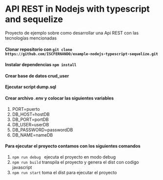 # API REST in Nodejs with typescript and sequelize

Proyecto de ejemplo sobre como desarrollar una Api REST con las tecnologías mencionadas

#### Clonar repositorio con `git clone https://github.com/ISCFERNANDO/example-nodejs-typescript-sequelize.git`
#### Instalar dependencias `npm install`
#### Crear base de datos crud_user
#### Ejecutar script dump.sql
#### Crear archivo .env y colocar las siguientes variables
1. PORT=puerto
2. DB_HOST=hostDB
3. DB_PORT=portDB
4. DB_USER=userDB
5. DB_PASSWORD=passwordDB
6. DB_NAME=nameDB
#### Para ejecutar el proyecto contamos con los siguientes comandos
1. `npm run debug ` ejecuta el proyecto en modo debug
2. `npm run build` transpila el proyecto y genera el dist con codigo javascript
3. `npm run start` toma el dist para ejecutar el proyecto


